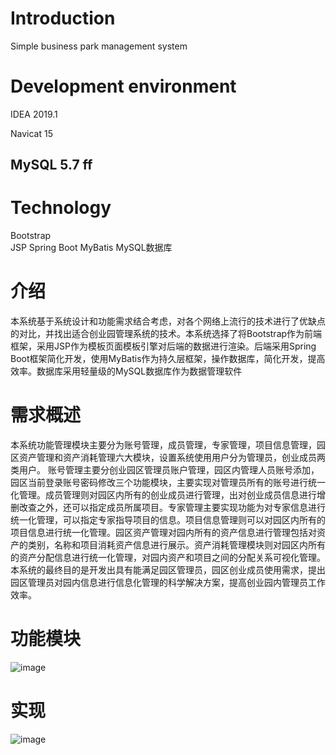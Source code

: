 # Introduction
Simple business park management system
# Development environment 
 IDEA 2019.1
 
 Navicat 15
 
 MySQL 5.7
   ff
 ----------
 
 # Technology 
 Bootstrap  
 JSP
 Spring Boot
 MyBatis 
 MySQL数据库
 # 介绍
 本系统基于系统设计和功能需求结合考虑，对各个网络上流行的技术进行了优缺点的对比，并找出适合创业园管理系统的技术。本系统选择了将Bootstrap作为前端框架，采用JSP作为模板页面模板引擎对后端的数据进行渲染。后端采用Spring Boot框架简化开发，使用MyBatis作为持久层框架，操作数据库，简化开发，提高效率。数据库采用轻量级的MySQL数据库作为数据管理软件
 
 # 需求概述
 本系统功能管理模块主要分为账号管理，成员管理，专家管理，项目信息管理，园区资产管理和资产消耗管理六大模块，设置系统使用用户分为管理员，创业成员两类用户。
账号管理主要分创业园区管理员账户管理，园区内管理人员账号添加，园区当前登录账号密码修改三个功能模块，主要实现对管理员所有的账号进行统一化管理。成员管理则对园区内所有的创业成员进行管理，出对创业成员信息进行增删改查之外，还可以指定成员所属项目。专家管理主要实现功能为对专家信息进行统一化管理，可以指定专家指导项目的信息。项目信息管理则可以对园区内所有的项目信息进行统一化管理。园区资产管理对园内所有的资产信息进行管理包括对资产的类别，名称和项目消耗资产信息进行展示。资产消耗管理模块则对园区内所有的资产分配信息进行统一化管理，对园内资产和项目之间的分配关系可视化管理。
本系统的最终目的是开发出具有能满足园区管理员，园区创业成员使用需求，提出园区管理员对园内信息进行信息化管理的科学解决方案，提高创业园内管理员工作效率。

# 功能模块
![image](https://user-images.githubusercontent.com/82191147/136220186-3cc9c2eb-2902-4884-8591-e323b1b6f60d.png)

# 实现
![image](https://user-images.githubusercontent.com/82191147/136220247-db137605-e2ea-45b9-921a-68db0ab23d9b.png)

